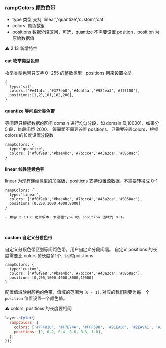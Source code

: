 ### rampColors 颜色色带
- type 类型 支持 `linear','quantize','custom','cat'
- colors  颜色数组
- positions 数据分段区间，可选，quantize 不需要设置 position，position 为原始数据值

⚠️ 2.13 新增特性

#### cat 枚举类型色带

枚举类型色带只支持 0 -255 的整数类型，positions 用来设置枚举
```tsx
{
  type:'cat',
  colors:['#e41a1c','#377eb8','#4daf4a','#984ea3','#ff7f00'],
  positions:[1,20,101,102,200],
}
```

#### quantize 等间距分类色带

等间距只根据数据的区间 domain 进行均匀分段，如 domain [0,10000]，如果分 5 段，每段间距 2000。
等间距不需要设置 positions，只需要设置colors，根据colors 的长度设置分段数

```tsx
rampColors: {
  type:'quantize',
  colors: ['#f0f9e8','#bae4bc','#7bccc4','#43a2ca','#0868ac']
}
```
#### linear 线性连续色带

linear 为现有连续类型的加强版，positions 支持设置源数据，不需要转换成 0-1

```tsx
rampColors: {
  type:'linear',
  colors: ['#f0f9e8','#bae4bc','#7bccc4','#43a2ca','#0868ac'],
  positions [0,200,1000,4000,8000]
}

⚠️ 兼容 2.13.0 之前版本，未设置type 时，position 值域为 0-1。



```

#### custom 自定义分段色带

自定义分段色带区别等间距色带，用户自定义分段间隔。
自定义 positions 的长度需要比 colors 的长度多1个，同时poisitions 

```tsx
rampColors: {
  type:'custom',
  colors: ['#f0f9e8','#bae4bc','#7bccc4','#43a2ca','#0868ac'],
  positions [0,200,1000,4000,8000,10000]
}
```



配置值域映射颜色的色带，值域的范围为 `[0 - 1]`, 对应的我们需要为每一个 `position` 位置设置一个颜色值。

⚠️ colors, positions 的长度要相同

```javascript
layer.style({
  rampColors: {
    colors: ['#FF4818', '#F7B74A', '#FFF598', '#91EABC', '#2EA9A1', '#206C7C'],
    positions: [0, 0.2, 0.4, 0.6, 0.8, 1.0],
  },
});